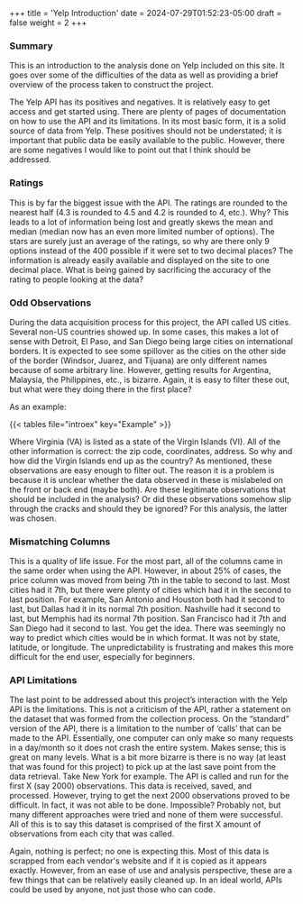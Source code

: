 +++
title = 'Yelp Introduction'
date = 2024-07-29T01:52:23-05:00
draft = false
weight = 2
+++


### Summary  
This is an introduction to the analysis done on Yelp included on this site. It goes over some of the difficulties of the data as well as providing a brief overview of the process
taken to construct the project.

The Yelp API has its positives and negatives. It is relatively easy to get access and get started using. There are plenty of pages of documentation on how to use the API and its limitations. In its most basic form, it is a solid source of data from Yelp. These positives should not be understated; it is important that public data be easily available to the public. However, there are some negatives I would like to point out that I think should be addressed.

### Ratings

This is by far the biggest issue with the API. The ratings are rounded to the nearest half (4.3 is rounded to 4.5 and 4.2 is rounded to 4, etc.). Why? This leads to a lot of information being lost and greatly skews the mean and median (median now has an even more limited number of options). The stars are surely just an average of the ratings, so why are there only 9 options instead of the 400 possible if it were set to two decimal places? The information is already easily available and displayed on the site to one decimal place. What is being gained by sacrificing the accuracy of the rating to people looking at the data?

### Odd Observations

During the data acquisition process for this project, the API called US cities. Several non-US countries showed up. In some cases, this makes a lot of sense with Detroit, El Paso, and San Diego being large cities on international borders. It is expected to see some spillover as the cities on the other side of the border (Windsor, Juarez, and Tijuana) are only different names because of some arbitrary line. However, getting results for Argentina, Malaysia, the Philippines, etc., is bizarre. Again, it is easy to filter these out, but what were they doing there in the first place?

As an example:

{{< tables file="introex" key="Example" >}}

Where Virginia (VA) is listed as a state of the Virgin Islands (VI). All of the other information is correct: the zip code, coordinates, address. So why and how did the Virgin Islands end up as the country? As mentioned, these observations are easy enough to filter out. The reason it is a problem is because it is unclear whether the data observed in these is mislabeled on the front or back end (maybe both). Are these legitimate observations that should be included in the analysis? Or did these observations somehow slip through the cracks and should they be ignored? For this analysis, the latter was chosen.

### Mismatching Columns

This is a quality of life issue. For the most part, all of the columns came in the same order when using the API. However, in about 25% of cases, the price column was moved from being 7th in the table to second to last. Most cities had it 7th, but there were plenty of cities which had it in the second to last position. For example, San Antonio and Houston both had it second to last, but Dallas had it in its normal 7th position. Nashville had it second to last, but Memphis had its normal 7th position. San Francisco had it 7th and San Diego had it second to last. You get the idea. There was seemingly no way to predict which cities would be in which format. It was not by state, latitude, or longitude. The unpredictability is frustrating and makes this more difficult for the end user, especially for beginners.

### API Limitations

The last point to be addressed about this project’s interaction with the Yelp API is the limitations. This is not a criticism of the API, rather a statement on the dataset that was formed from the collection process. On the “standard” version of the API, there is a limitation to the number of ‘calls’ that can be made to the API. Essentially, one computer can only make so many requests in a day/month so it does not crash the entire system. Makes sense; this is great on many levels. What is a bit more bizarre is there is no way (at least that was found for this project) to pick up at the last save point from the data retrieval. Take New York for example. The API is called and run for the first X (say 2000) observations. This data is received, saved, and processed. However, trying to get the next 2000 observations proved to be difficult. In fact, it was not able to be done. Impossible? Probably not, but many different approaches were tried and none of them were successful. All of this is to say this dataset is comprised of the first X amount of observations from each city that was called.

Again, nothing is perfect; no one is expecting this. Most of this data is scrapped from each vendor's website and if it is copied as it appears exactly. However, from an ease of use and analysis perspective, these are a few things that can be relatively easily cleaned up. In an ideal world, APIs could be used by anyone, not just those who can code.

